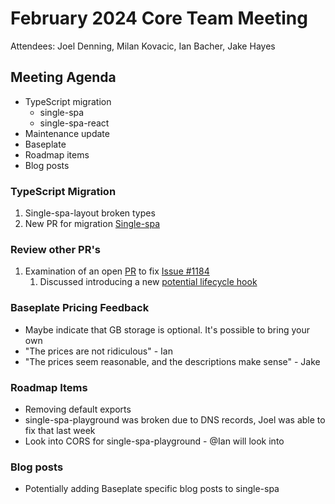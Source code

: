 # February 2024 Core Team Meeting

Attendees: Joel Denning, Milan Kovacic, Ian Bacher, Jake Hayes

## Meeting Agenda

- TypeScript migration
  - single-spa
  - single-spa-react
- Maintenance update
- Baseplate
- Roadmap items
- Blog posts

### TypeScript Migration

1. Single-spa-layout broken types
2. New PR for migration [Single-spa](https://github.com/single-spa/single-spa/pull/1196)

### Review other PR's

1. Examination of an open [PR](https://github.com/single-spa/single-spa/pull/1189) to fix [Issue #1184](https://github.com/single-spa/single-spa/issues/1184)
   1. Discussed introducing a new [potential lifecycle hook](https://github.com/single-spa/single-spa/issues/1197)

### Baseplate Pricing Feedback

- Maybe indicate that GB storage is optional. It's possible to bring your own
- "The prices are not ridiculous" - Ian
- "The prices seem reasonable, and the descriptions make sense" - Jake

### Roadmap Items

- Removing default exports
- single-spa-playground was broken due to DNS records, Joel was able to fix that last week
- Look into CORS for single-spa-playground - @Ian will look into

### Blog posts

- Potentially adding Baseplate specific blog posts to single-spa
